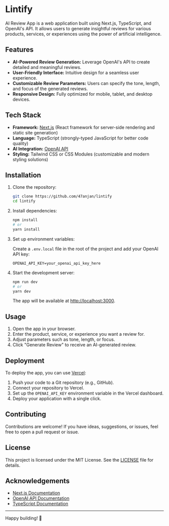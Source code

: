 # Lintify

AI Review App is a web application built using Next.js, TypeScript, and OpenAI's API. It allows users to generate insightful reviews for various products, services, or experiences using the power of artificial intelligence.

## Features

- **AI-Powered Review Generation:** Leverage OpenAI's API to create detailed and meaningful reviews.
- **User-Friendly Interface:** Intuitive design for a seamless user experience.
- **Customizable Review Parameters:** Users can specify the tone, length, and focus of the generated reviews.
- **Responsive Design:** Fully optimized for mobile, tablet, and desktop devices.

## Tech Stack

- **Framework:** [Next.js](https://nextjs.org/) (React framework for server-side rendering and static site generation)
- **Language:** TypeScript (strongly-typed JavaScript for better code quality)
- **AI Integration:** [OpenAI API](https://platform.openai.com/docs/)
- **Styling:** Tailwind CSS or CSS Modules (customizable and modern styling solutions)

## Installation

1. Clone the repository:

   ```bash
   git clone https://github.com/47anjan/lintify
   cd lintify
   ```

2. Install dependencies:

   ```bash
   npm install
   # or
   yarn install
   ```

3. Set up environment variables:

   Create a `.env.local` file in the root of the project and add your OpenAI API key:

   ```env
   OPENAI_API_KEY=your_openai_api_key_here
   ```

4. Start the development server:

   ```bash
   npm run dev
   # or
   yarn dev
   ```

   The app will be available at [http://localhost:3000](http://localhost:3000).

## Usage

1. Open the app in your browser.
2. Enter the product, service, or experience you want a review for.
3. Adjust parameters such as tone, length, or focus.
4. Click "Generate Review" to receive an AI-generated review.

## Deployment

To deploy the app, you can use [Vercel](https://vercel.com/):

1. Push your code to a Git repository (e.g., GitHub).
2. Connect your repository to Vercel.
3. Set up the `OPENAI_API_KEY` environment variable in the Vercel dashboard.
4. Deploy your application with a single click.

## Contributing

Contributions are welcome! If you have ideas, suggestions, or issues, feel free to open a pull request or issue.

## License

This project is licensed under the MIT License. See the [LICENSE](LICENSE) file for details.

## Acknowledgements

- [Next.js Documentation](https://nextjs.org/docs)
- [OpenAI API Documentation](https://platform.openai.com/docs/)
- [TypeScript Documentation](https://www.typescriptlang.org/docs/)

---

Happy building! 🚀
